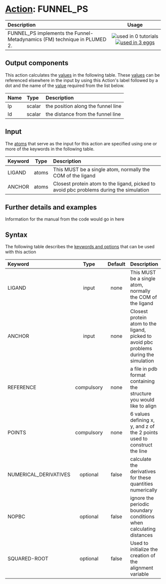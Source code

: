 # [Action](actions.md): FUNNEL_PS

| Description    | Usage |
|:--------|:--------:|
| FUNNEL_PS implements the Funnel-Metadynamics (FM) technique in PLUMED 2. | ![used in 0 tutorials](https://img.shields.io/badge/tutorials-0-red.svg)[![used in 3 eggs](https://img.shields.io/badge/nest-3-green.svg)](https://www.plumed-nest.org/browse.html?search=FUNNEL_PS) | 

## Output components

This action calculates the [values](pecifying_arguments.html) in the following table.  These [values](pecifying_arguments.html) can be referenced elsewhere in the input by using this Action's label followed by a dot and the name of the [value](pecifying_arguments.html) required from the list below.

| Name | Type | Description |
|:-------|:-----|:-------|
| lp | scalar | the position along the funnel line | 
| ld | scalar | the distance from the funnel line | 


## Input

The [atoms](specifying_atoms.html) that serve as the input for this action are specified using one or more of the keywords in the following table.

| Keyword |  Type | Description |
|:--------|:------:|:-----------|
| LIGAND | atoms | This MUST be a single atom, normally the COM of the ligand |
| ANCHOR | atoms | Closest protein atom to the ligand, picked to avoid pbc problems during the simulation |


## Further details and examples 
Information for the manual from the code would go in here 
## Syntax 
The following table describes the [keywords and options](parsing.md) that can be used with this action 

| Keyword | Type | Default | Description |
|:-------|:----:|:-------:|:-----------|
| LIGAND | input | none | This MUST be a single atom, normally the COM of the ligand |
| ANCHOR | input | none | Closest protein atom to the ligand, picked to avoid pbc problems during the simulation |
| REFERENCE | compulsory | none | a file in pdb format containing the structure you would like to align |
| POINTS | compulsory | none | 6 values defining x, y, and z of the 2 points used to construct the line |
| NUMERICAL_DERIVATIVES | optional | false |  calculate the derivatives for these quantities numerically |
| NOPBC | optional | false |  ignore the periodic boundary conditions when calculating distances |
| SQUARED-ROOT | optional | false |  Used to initialize the creation of the alignment variable |
